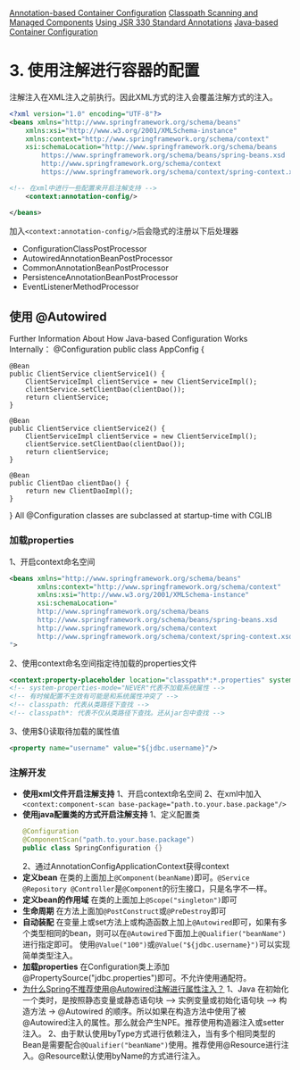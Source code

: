 [Annotation-based Container Configuration](https://docs.spring.io/spring-framework/docs/current/reference/html/core.html#beans-annotation-config)
[Classpath Scanning and Managed Components](https://docs.spring.io/spring-framework/docs/current/reference/html/core.html#beans-classpath-scanning)
[Using JSR 330 Standard Annotations](https://docs.spring.io/spring-framework/docs/current/reference/html/core.html#beans-standard-annotations)
[Java-based Container Configuration](https://docs.spring.io/spring-framework/docs/current/reference/html/core.html#beans-java)


# 3. 使用注解进行容器的配置
注解注入在XML注入之前执行。因此XML方式的注入会覆盖注解方式的注入。

```xml
<?xml version="1.0" encoding="UTF-8"?>
<beans xmlns="http://www.springframework.org/schema/beans"
    xmlns:xsi="http://www.w3.org/2001/XMLSchema-instance"
    xmlns:context="http://www.springframework.org/schema/context"
    xsi:schemaLocation="http://www.springframework.org/schema/beans
        https://www.springframework.org/schema/beans/spring-beans.xsd
        http://www.springframework.org/schema/context
        https://www.springframework.org/schema/context/spring-context.xsd">

<!-- 在xml中进行一些配置来开启注解支持 -->
    <context:annotation-config/>

</beans>
```
加入`<context:annotation-config/>`后会隐式的注册以下后处理器
* ConfigurationClassPostProcessor
* AutowiredAnnotationBeanPostProcessor
* CommonAnnotationBeanPostProcessor
* PersistenceAnnotationBeanPostProcessor
* EventListenerMethodProcessor

## 使用 @Autowired


Further Information About How Java-based Configuration Works Internally：
@Configuration
public class AppConfig {

    @Bean
    public ClientService clientService1() {
        ClientServiceImpl clientService = new ClientServiceImpl();
        clientService.setClientDao(clientDao());
        return clientService;
    }

    @Bean
    public ClientService clientService2() {
        ClientServiceImpl clientService = new ClientServiceImpl();
        clientService.setClientDao(clientDao());
        return clientService;
    }

    @Bean
    public ClientDao clientDao() {
        return new ClientDaoImpl();
    }
}
All @Configuration classes are subclassed at startup-time with CGLIB

### 加载properties
1、开启context命名空间
```xml
<beans xmlns="http://www.springframework.org/schema/beans"
       xmlns:context="http://www.springframework.org/schema/context"
       xmlns:xsi="http://www.w3.org/2001/XMLSchema-instance"
       xsi:schemaLocation="
       http://www.springframework.org/schema/beans 
       http://www.springframework.org/schema/beans/spring-beans.xsd
       http://www.springframework.org/schema/context 
       http://www.springframework.org/schema/context/spring-context.xsd
">
```
2、使用context命名空间指定待加载的properties文件
```xml
<context:property-placeholder location="classpath*:*.properties" system-properties-mode="NEVER"/>
<!-- system-properties-mode="NEVER"代表不加载系统属性 -->
<!-- 有时候配置不生效有可能是和系统属性冲突了 -->
<!-- classpath: 代表从类路径下查找 -->
<!-- classpath*: 代表不仅从类路径下查找。还从jar包中查找 -->
```
3、使用${}读取待加载的属性值
```xml
<property name="username" value="${jdbc.username}"/>
```

### 注解开发
* **使用xml文件开启注解支持**
1、开启context命名空间
2、在xml中加入`<context:component-scan base-package="path.to.your.base.package"/>`
* **使用java配置类的方式开启注解支持**
    1、定义配置类
    ```java
    @Configuration
    @ComponentScan("path.to.your.base.package")
    public class SpringConfiguration {}
    ```
    2、通过AnnotationConfigApplicationContext获得context
* **定义bean**
在类的上面加上`@Component(beanName)`即可。`@Service @Repository @Controller`是`@Component`的衍生接口，只是名字不一样。 
* **定义bean的作用域**
在类的上面加上`@Scope("singleton")`即可
* **生命周期**
在方法上面加`@PostConstruct`或`@PreDestroy`即可
* **自动装配**
在变量上或set方法上或构造函数上加上`@Autowired`即可，如果有多个类型相同的bean，则可以在`@Autowired`下面加上`@Qualifier("beanName")`进行指定即可。
使用`@Value("100")`或`@Value("${jdbc.username}")`可以实现简单类型注入。
* **加载properties**
在Configuration类上添加@PropertySource("jdbc.properties")即可。不允许使用通配符。
* [为什么Spring不推荐使用@Autowired注解进行属性注入？](https://juejin.cn/post/7024382744742494216)
1、Java 在初始化一个类时，是按照静态变量或静态语句块 –> 实例变量或初始化语句块 –> 构造方法 -> @Autowired 的顺序。所以如果在构造方法中使用了被@Autowired注入的属性。那么就会产生NPE。推荐使用构造器注入或setter注入。
2、由于默认使用byType方式进行依赖注入，当有多个相同类型的Bean是需要配合`@Qualifier("beanName")`使用。推荐使用@Resource进行注入。@Resource默认使用byName的方式进行注入。